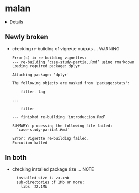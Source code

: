 # malan

<details>

* Version: 1.0.2
* GitHub: https://github.com/mikldk/malan
* Source code: https://github.com/cran/malan
* Date/Publication: 2020-06-25 12:00:06 UTC
* Number of recursive dependencies: 85

Run `cloud_details(, "malan")` for more info

</details>

## Newly broken

*   checking re-building of vignette outputs ... WARNING
    ```
    Error(s) in re-building vignettes:
    --- re-building ‘case-study-partial.Rmd’ using rmarkdown
    Loading required package: dplyr
    
    Attaching package: 'dplyr'
    
    The following objects are masked from 'package:stats':
    
        filter, lag
    
    ...
    
        filter
    
    --- finished re-building ‘introduction.Rmd’
    
    SUMMARY: processing the following file failed:
      ‘case-study-partial.Rmd’
    
    Error: Vignette re-building failed.
    Execution halted
    ```

## In both

*   checking installed package size ... NOTE
    ```
      installed size is 23.1Mb
      sub-directories of 1Mb or more:
        libs  22.1Mb
    ```

